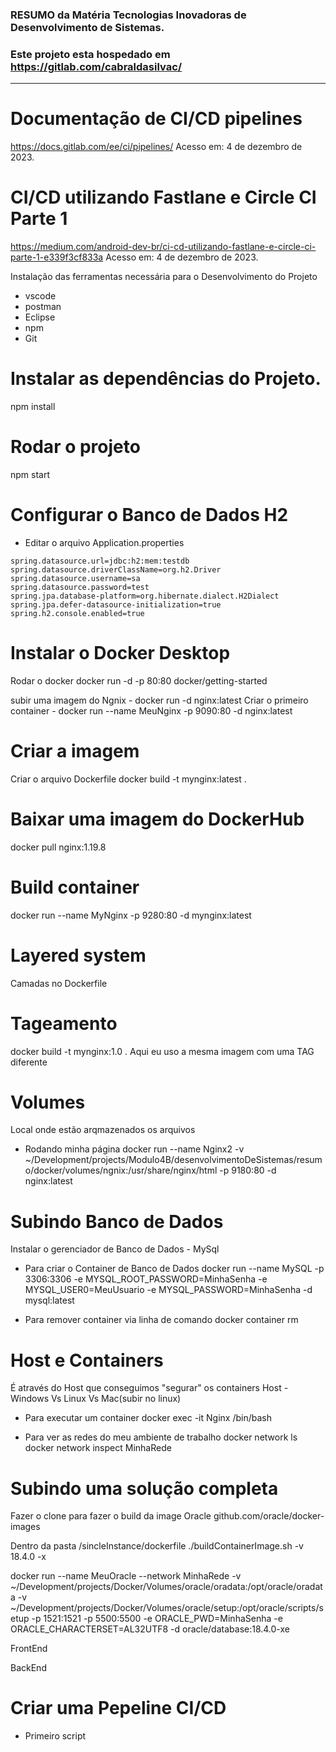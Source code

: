 ### RESUMO da Matéria Tecnologias Inovadoras de Desenvolvimento de Sistemas.

### Este projeto esta hospedado em https://gitlab.com/cabraldasilvac/

<hr>

# Documentação de CI/CD pipelines

https://docs.gitlab.com/ee/ci/pipelines/
Acesso em: 4 de dezembro de 2023.

# CI/CD utilizando Fastlane e Circle CI Parte 1

https://medium.com/android-dev-br/ci-cd-utilizando-fastlane-e-circle-ci-parte-1-e339f3cf833a
Acesso em: 4 de dezembro de 2023.

Instalação das ferramentas necessária para o Desenvolvimento do Projeto

-   vscode
-   postman
-   Eclipse
-   npm
-   Git

# Instalar as dependências do Projeto.

npm install

# Rodar o projeto

npm start

# Configurar o Banco de Dados H2

-   Editar o arquivo Application.properties

```
spring.datasource.url=jdbc:h2:mem:testdb
spring.datasource.driverClassName=org.h2.Driver
spring.datasource.username=sa
spring.datasource.password=test
spring.jpa.database-platform=org.hibernate.dialect.H2Dialect
spring.jpa.defer-datasource-initialization=true
spring.h2.console.enabled=true
```

# Instalar o Docker Desktop

Rodar o docker
docker run -d -p 80:80 docker/getting-started

subir uma imagem do Ngnix - docker run -d nginx:latest
Criar o primeiro container - docker run --name MeuNginx -p 9090:80 -d nginx:latest

# Criar a imagem

Criar o arquivo Dockerfile
docker build -t mynginx:latest .

# Baixar uma imagem do DockerHub

docker pull nginx:1.19.8

# Build container

docker run --name MyNginx -p 9280:80 -d mynginx:latest

# Layered system

Camadas no Dockerfile

# Tageamento

docker build -t mynginx:1.0 .
Aqui eu uso a mesma imagem com uma TAG diferente

# Volumes

Local onde estão arqmazenados os arquivos

-   Rodando minha página
    docker run --name Nginx2 -v ~/Development/projects/Modulo4B/desenvolvimentoDeSistemas/resumo/docker/volumes/ngnix:/usr/share/nginx/html -p 9180:80 -d nginx:latest

# Subindo Banco de Dados

Instalar o gerenciador de Banco de Dados - MySql

-   Para criar o Container de Banco de Dados
    docker run --name MySQL -p 3306:3306 -e MYSQL_ROOT_PASSWORD=MinhaSenha -e MYSQL_USER0=MeuUsuario -e MYSQL_PASSWORD=MinhaSenha -d mysql:latest

-   Para remover container via linha de comando
    docker container rm <nome-do-container>

# Host e Containers

É através do Host que conseguimos "segurar" os containers
Host - Windows Vs Linux Vs Mac(subir no linux)

-   Para executar um container
    docker exec -it Nginx /bin/bash

-   Para ver as redes do meu ambiente de trabalho
    docker network ls
    docker network inspect MinhaRede

# Subindo uma solução completa

Fazer o clone para fazer o build da image Oracle
github.com/oracle/docker-images

Dentro da pasta /sincleInstance/dockerfile
./buildContainerImage.sh -v 18.4.0 -x

docker run --name MeuOracle --network MinhaRede -v ~/Development/projects/Docker/Volumes/oracle/oradata:/opt/oracle/oradata -v ~/Development/projects/Docker/Volumes/oracle/setup:/opt/oracle/scripts/setup -p 1521:1521 -p 5500:5500 -e ORACLE_PWD=MinhaSenha -e ORACLE_CHARACTERSET=AL32UTF8 -d oracle/database:18.4.0-xe

FrontEnd

BackEnd

# Criar uma Pepeline CI/CD

-   Primeiro script
